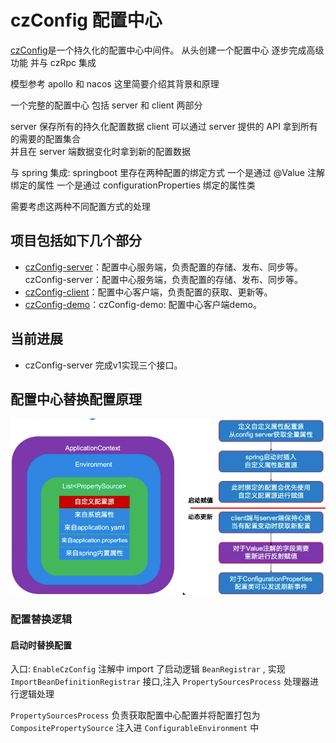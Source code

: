 # czConfig 配置中心
[czConfig](https://github.com/zjianru/czConfig)是一个持久化的配置中心中间件。
从头创建一个配置中心 逐步完成高级功能  并与 czRpc 集成

模型参考 apollo 和 nacos 这里简要介绍其背景和原理

一个完整的配置中心 包括 server 和 client 两部分

server 保存所有的持久化配置数据 client 可以通过 server 提供的 API 拿到所有的需要的配置集合  
并且在 server 端数据变化时拿到新的配置数据

与 spring 集成:
springboot 里存在两种配置的绑定方式
一个是通过 @Value 注解绑定的属性
一个是通过 configurationProperties 绑定的属性类

需要考虑这两种不同配置方式的处理

## 项目包括如下几个部分

* [czConfig-server](./czConfig-server)：配置中心服务端，负责配置的存储、发布、同步等。czConfig-server：配置中心服务端，负责配置的存储、发布、同步等。
* [czConfig-client](./czConfig-client)：配置中心客户端，负责配置的获取、更新等。
* [czConfig-demo](./czConfig-demo)：czConfig-demo: 配置中心客户端demo。

## 当前进展

* czConfig-server 完成v1实现三个接口。

## 配置中心替换配置原理
![img.png](noteImg/img.png)

### 配置替换逻辑
#### 启动时替换配置
入口: `EnableCzConfig`
注解中 import 了启动逻辑 `BeanRegistrar` , 实现 `ImportBeanDefinitionRegistrar` 接口,注入 `PropertySourcesProcess` 处理器进行逻辑处理

`PropertySourcesProcess` 负责获取配置中心配置并将配置打包为 `CompositePropertySource` 注入进 `ConfigurableEnvironment` 中
